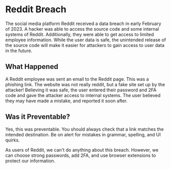 # Reddit Breach

The social media platform Reddit received a data breach in early February of 2023. A hacker was able to access the source code and some internal systems of Reddit. Additionally, they were able to get access to limited employee information. While the user data is safe, the unintended release of the source code will make it easier for attackers to gain access to user data in the future.

## What Happened

A Reddit employee was sent an email to the Reddit page. This was a phishing link. The website was not really reddit, but a fake site set up by the attacker! Believing it was safe, the user entered their password and 2FA code and gave the attacker access to internal systems. The user believed they may have made a mistake, and reported it soon after.

## Was it Preventable?

Yes, this was preventable. You should always check that a link matches the intended destination. Be on alert for mistakes in grammar, spelling, and UI quirks.

As users of Reddit, we can't do anything about this breach. However, we can choose strong passwords, add 2FA, and use browser extensions to protect our information.